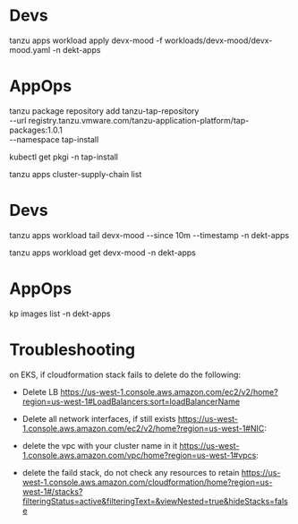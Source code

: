 
# Devs
tanzu apps workload apply devx-mood -f workloads/devx-mood/devx-mood.yaml -n dekt-apps

# AppOps
tanzu package repository add tanzu-tap-repository \
  --url registry.tanzu.vmware.com/tanzu-application-platform/tap-packages:1.0.1 \
  --namespace tap-install


kubectl get pkgi -n tap-install

tanzu apps cluster-supply-chain list

# Devs
tanzu apps workload tail devx-mood --since 10m --timestamp  -n dekt-apps

tanzu apps workload get devx-mood -n dekt-apps

# AppOps
kp images list -n dekt-apps



# Troubleshooting

on EKS, if cloudformation stack fails to delete do the following:

  * Delete LB 
    https://us-west-1.console.aws.amazon.com/ec2/v2/home?region=us-west-1#LoadBalancers:sort=loadBalancerName

  * Delete all network interfaces, if still exists
    https://us-west-1.console.aws.amazon.com/ec2/v2/home?region=us-west-1#NIC:

  * delete the vpc with your cluster name in it
    https://us-west-1.console.aws.amazon.com/vpc/home?region=us-west-1#vpcs:

  * delete the faild stack, do not check any resources to retain
    https://us-west-1.console.aws.amazon.com/cloudformation/home?region=us-west-1#/stacks?filteringStatus=active&filteringText=&viewNested=true&hideStacks=false
